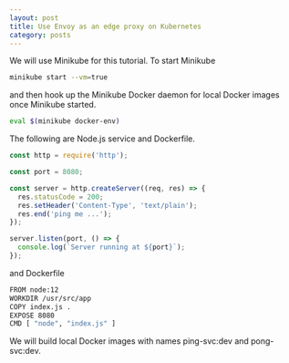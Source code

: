 ```yaml
---
layout: post
title: Use Envoy as an edge proxy on Kubernetes
category: posts
---
```


We will use Minikube for this tutorial. To start Minikube

```bash
minikube start --vm=true
```


and then hook up the Minikube Docker daemon for local Docker images once Minikube started.

```bash
eval $(minikube docker-env)
```


The following are Node.js service and Dockerfile.

```javascript
const http = require('http');

const port = 8080;

const server = http.createServer((req, res) => {
  res.statusCode = 200;
  res.setHeader('Content-Type', 'text/plain');
  res.end('ping me ...');
});

server.listen(port, () => {
  console.log(`Server running at ${port}`);
});
```


and Dockerfile

```bash
FROM node:12
WORKDIR /usr/src/app
COPY index.js .
EXPOSE 8080
CMD [ "node", "index.js" ]
```


We will build local Docker images with names ping-svc:dev and pong-svc:dev.


